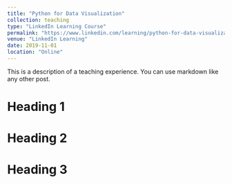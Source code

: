 ```yaml
---
title: "Python for Data Visualization"
collection: teaching
type: "LinkedIn Learning Course"
permalink: "https://www.linkedin.com/learning/python-for-data-visualization/effectively-present-data-with-python"
venue: "LinkedIn Learning"
date: 2019-11-01
location: "Online"
---
```


This is a description of a teaching experience. You can use markdown like any other post.

Heading 1
======

Heading 2
======

Heading 3
======
